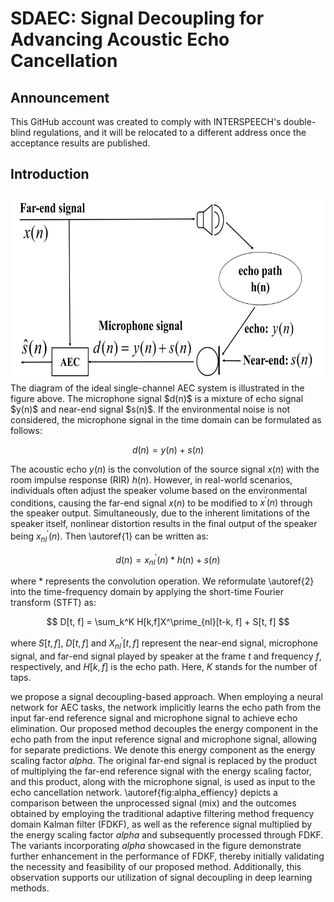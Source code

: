 # SDAEC: Signal Decoupling for Advancing Acoustic Echo Cancellation
## Announcement

This GitHub account was created to comply with INTERSPEECH's double-blind regulations, and it will be relocated to a different address once the acceptance results are published.

## Introduction
<div align="center">
<img src="https://github.com/ZhaoF-i/SDAEC/blob/main/pictures/LAEC_2.png" alt="LAEC" width="660" height="300">
</div>
The diagram of the ideal single-channel AEC system is illustrated in the figure above. The microphone signal $d(n)$ is a mixture of echo signal $y(n)$ and near-end signal $s(n)$.
If the environmental noise is not considered, the microphone signal in the time domain can be formulated as follows:

$$
    d(n) = y(n) + s(n) \tag{1}
$$

The acoustic echo $y(n)$ is the convolution of the source signal $x(n)$ with the room impulse response (RIR) $h(n)$. 
However, in real-world scenarios, individuals often adjust the speaker volume based on the environmental conditions, causing the far-end signal $x(n)$ to be modified to $x^\prime(n)$ through the speaker output. Simultaneously, due to the inherent limitations of the speaker itself, nonlinear distortion results in the final output of the speaker being $x^\prime_{nl}(n)$. Then \autoref{1} can be written as:

$$
    d(n) = x^\prime_{nl}(n) * h(n) + s(n)
$$

where $*$ represents the convolution operation. We reformulate \autoref{2} into the time-frequency domain by applying the short-time Fourier transform (STFT) as:

$$
    D[t, f] =  \sum_k^K H[k,f]X^\prime_{nl}[t-k, f] + S[t, f]
$$

where $S[t, f]$, $D[t, f]$ and $X^\prime_{nl}[t, f]$ represent the near-end signal, microphone signal, and far-end signal played by speaker at the frame $t$ and frequency $f$, respectively, and $H[k, f]$ is the echo path. Here, $K$ stands for the number of taps.

we propose a signal decoupling-based approach. When employing a neural network for AEC tasks, the network implicitly learns the echo path from the input far-end reference signal and microphone signal to achieve echo elimination. Our proposed method decouples the energy component in the echo path from the input reference signal and microphone signal, allowing for separate predictions. We denote this energy component as the energy scaling factor $alpha$. The original far-end signal is replaced by the product of multiplying the far-end reference signal with the energy scaling factor, and this product, along with the microphone signal, is used as input to the echo cancellation network. \autoref{fig:alpha_effiency} depicts a comparison between the unprocessed signal (mix) and the outcomes obtained by employing the traditional adaptive filtering method frequency domain Kalman filter (FDKF), as well as the reference signal multiplied by the energy scaling factor $alpha$ and subsequently processed through FDKF. The variants incorporating $alpha$ showcased in the figure demonstrate further enhancement in the performance of FDKF, thereby initially validating the necessity and feasibility of our proposed method. Additionally, this observation supports our utilization of signal decoupling in deep learning methods. 
